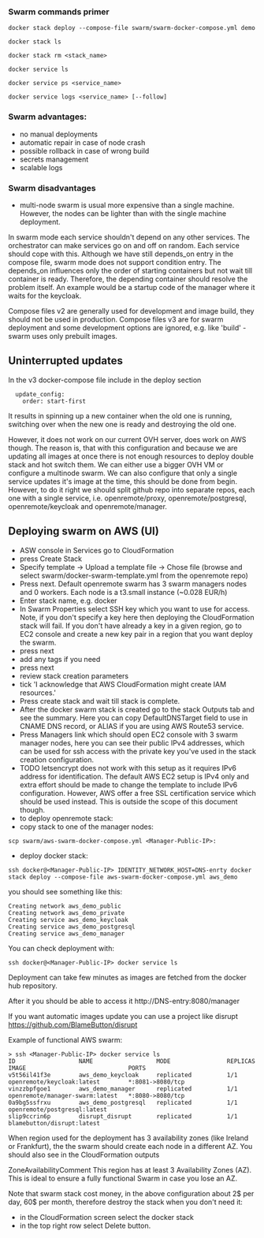 ### Swarm commands primer
```docker stack deploy --compose-file swarm/swarm-docker-compose.yml demo```

```docker stack ls```

```docker stack rm <stack_name>```

```docker service ls```

```docker service ps <service_name>```

```docker service logs <service_name> [--follow]```


### Swarm advantages:
- no manual deployments
- automatic repair in case of node crash
- possible rollback in case of wrong build
- secrets management
- scalable logs

### Swarm disadvantages
- multi-node swarm is usual more expensive than a single machine. However, the nodes can be lighter than with the 
single machine deployment.

In swarm mode each service shouldn't depend on any other services. The orchestrator can make services go on and off on 
random. Each service should cope with this. Although we have still depends_on entry in the compose file, swarm mode 
does not support condition entry. The depends_on influences only the order of starting containers but not wait till 
container is ready. Therefore, the depending container should resolve the problem itself. An example would be a startup
code of the manager where it waits for the keycloak.

Compose files v2 are generally used for development and image build, they should not be used in production. 
Compose files v3 are for swarm deployment and some development options are ignored, e.g. like 'build' - 
swarm uses only prebuilt images.

## Uninterrupted updates

In the v3 docker-compose file include in the deploy section
```
  update_config:
    order: start-first 
```
It results in spinning up a new container when the old one is running, switching over when the new one is ready and 
destroying the old one.

However, it does not work on our current OVH server, does work on AWS though. The reason is, that with this 
configuration and because we are updating all images at once there is not enough resources to deploy double stack 
and hot switch them. We can either use a bigger OVH VM or configure a multinode swarm. We can also configure that 
only a single service updates it's image at the time, this should be done from begin. However, to do it right we 
should split github repo into separate repos, each one with a single service, i.e. openremote/proxy, 
openremote/postgresql, openremote/keycloak and openremote/manager. 

## Deploying swarm on AWS (UI)

- ASW console in Services go to CloudFormation
- press Create Stack
- Specify template -> Upload a template file -> Chose file (browse and select swarm/docker-swarm-template.yml from the 
openremote repo)
- Press next.
Default openremote swarm has 3 swarm managers nodes and 0 workers. Each node is a t3.small instance (~0.028 EUR/h)
- Enter stack name, e.g. docker
- In Swarm Properties select SSH key which you want to use for access. Note, if you don't specify a key here then
deploying the CloudFormation stack will fail. If you don't have already a key in a given region, go to EC2 console
and create a new key pair in a region that you want deploy the swarm.
- press next
- add any tags if you need
- press next
- review stack creation parameters
- tick 'I acknowledge that AWS CloudFormation might create IAM resources.'
- Press create stack and wait till stack is complete.
- After the docker swarm stack is created go to the stack Outputs tab and see the summary. Here you can copy 
DefaultDNSTarget field to use in CNAME DNS record, or ALIAS if you are using AWS Route53 service.
- Press Managers link which should open EC2 console with 3 swarm manager nodes, here you can see their public IPv4 
addresses, which can be used for ssh access with the private key you've used in the stack creation configuration.
- TODO letsencrypt does not work with this setup as it requires IPv6 address for identification. The default AWS EC2 
setup is IPv4 only and extra effort should be made to change the template to include IPv6 configuration. However, 
AWS offer a free SSL certification service which should be used instead. This is outside the scope of this document 
though.
- to deploy openremote stack:
- copy stack to one of the manager nodes:

```scp swarm/aws-swarm-docker-compose.yml <Manager-Public-IP>:```
- deploy docker stack:

```ssh docker@<Manager-Public-IP> IDENTITY_NETWORK_HOST=DNS-enrty docker stack deploy --compose-file aws-swarm-docker-compose.yml aws_demo```

you should see something like this:
```
Creating network aws_demo_public
Creating network aws_demo_private
Creating service aws_demo_keycloak
Creating service aws_demo_postgresql
Creating service aws_demo_manager
```
You can check deployment with:

```ssh docker@<Manager-Public-IP> docker service ls```

Deployment can take few minutes as images are fetched from the docker hub repository.

After it you should be able to access it http://DNS-entry:8080/manager

If you want automatic images update you can use a project like disrupt https://github.com/BlameButton/disrupt

Example of functional AWS swarm:

```
> ssh <Manager-Public-IP> docker service ls
ID                  NAME                  MODE                REPLICAS            IMAGE                             PORTS
v5t56il41f3e        aws_demo_keycloak     replicated          1/1                 openremote/keycloak:latest        *:8081->8080/tcp
vinzzbpfgoe1        aws_demo_manager      replicated          1/1                 openremote/manager-swarm:latest   *:8080->8080/tcp
0a9bg5ssfrxu        aws_demo_postgresql   replicated          1/1                 openremote/postgresql:latest      
slip9ccrin6p        disrupt_disrupt       replicated          1/1                 blamebutton/disrupt:latest        
```
When region used for the deployment has 3 availability zones (like Ireland or Frankfurt), the the swarm should create 
each node in a different AZ. You should also see in the CloudFormation outputs

ZoneAvailabilityComment	This region has at least 3 Availability Zones (AZ). This is ideal to ensure a fully functional 
Swarm in case you lose an AZ.

Note that swarm stack cost money, in the above configuration about 2$ per day, 60$ per month, therefore destroy the 
stack when you don't need it:
- in the CloudFormation screen select the docker stack
- in the top right row select Delete button.




